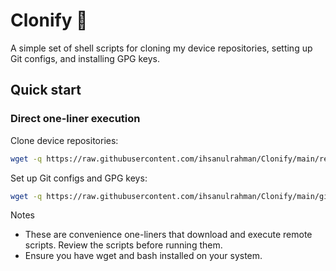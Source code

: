 # Clonify 🚀

A simple set of shell scripts for cloning my device repositories, setting up Git configs, and installing GPG keys.

## Quick start

### Direct one-liner execution

Clone device repositories:

```bash
wget -q https://raw.githubusercontent.com/ihsanulrahman/Clonify/main/repo_clone.sh -O - | bash
```

Set up Git configs and GPG keys:

```bash
wget -q https://raw.githubusercontent.com/ihsanulrahman/Clonify/main/git-gpg.sh -O - | bash
```

Notes
- These are convenience one-liners that download and execute remote scripts. Review the scripts before running them.
- Ensure you have wget and bash installed on your system.
